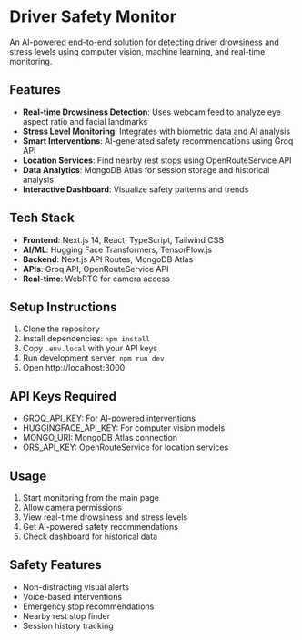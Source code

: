 # Driver Safety Monitor

An AI-powered end-to-end solution for detecting driver drowsiness and stress levels using computer vision, machine learning, and real-time monitoring.

## Features

- **Real-time Drowsiness Detection**: Uses webcam feed to analyze eye aspect ratio and facial landmarks
- **Stress Level Monitoring**: Integrates with biometric data and AI analysis
- **Smart Interventions**: AI-generated safety recommendations using Groq API
- **Location Services**: Find nearby rest stops using OpenRouteService API
- **Data Analytics**: MongoDB Atlas for session storage and historical analysis
- **Interactive Dashboard**: Visualize safety patterns and trends

## Tech Stack

- **Frontend**: Next.js 14, React, TypeScript, Tailwind CSS
- **AI/ML**: Hugging Face Transformers, TensorFlow.js
- **Backend**: Next.js API Routes, MongoDB Atlas
- **APIs**: Groq API, OpenRouteService API
- **Real-time**: WebRTC for camera access

## Setup Instructions

1. Clone the repository
2. Install dependencies: `npm install`
3. Copy `.env.local` with your API keys
4. Run development server: `npm run dev`
5. Open http://localhost:3000

## API Keys Required

- GROQ_API_KEY: For AI-powered interventions
- HUGGINGFACE_API_KEY: For computer vision models
- MONGO_URI: MongoDB Atlas connection
- ORS_API_KEY: OpenRouteService for location services

## Usage

1. Start monitoring from the main page
2. Allow camera permissions
3. View real-time drowsiness and stress levels
4. Get AI-powered safety recommendations
5. Check dashboard for historical data

## Safety Features

- Non-distracting visual alerts
- Voice-based interventions
- Emergency stop recommendations
- Nearby rest stop finder
- Session history tracking
